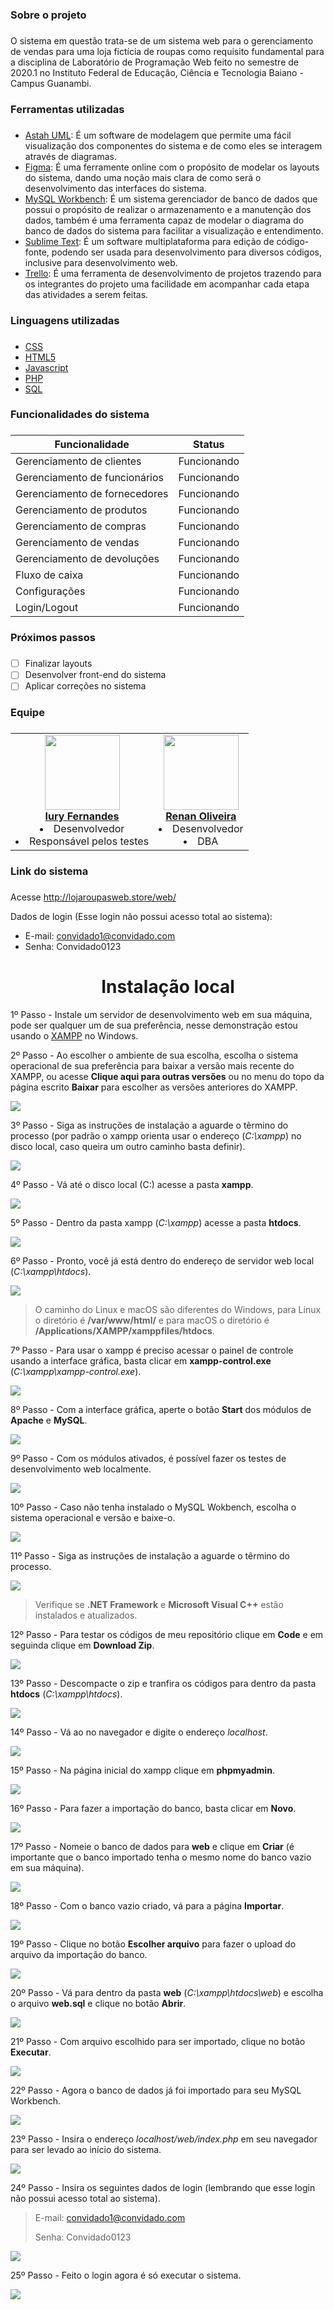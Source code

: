 ### Sobre o projeto <h3> 
O sistema em questão trata-se de um sistema web para o gerenciamento de vendas para uma loja fictícia de roupas como requisito fundamental para a disciplina de Laboratório de
Programação Web feito no semestre de 2020.1 no Instituto Federal de Educação, Ciência e Tecnologia Baiano - Campus Guanambi.

### Ferramentas utilizadas <h3>
 * [Astah UML](https://astah.net/downloads/): É um software de modelagem que permite uma fácil visualização dos componentes do sistema e de como eles se interagem através de diagramas.
 * [Figma](https://www.figma.com): É uma ferramente online com o propósito de modelar os layouts do sistema, dando uma noção mais clara de como será o desenvolvimento das interfaces do sistema.
* [MySQL Workbench](https://www.mysql.com/products/workbench/): É um sistema gerenciador de banco de dados que possui o propósito de realizar o armazenamento e a manutenção dos dados, também é uma ferramenta capaz de modelar o diagrama do banco de dados do sistema para facilitar a visualização e entendimento.
* [Sublime Text](https://www.sublimetext.com): É um software multiplataforma para edição de código-fonte, podendo ser usada para desenvolvimento para diversos códigos, inclusive para desenvolvimento web.
* [Trello](https://trello.com/): É uma ferramenta de desenvolvimento de projetos trazendo para os integrantes do projeto uma facilidade em acompanhar cada etapa das atividades a serem feitas.

### Linguagens utilizadas <h3>
 * [CSS](https://developer.mozilla.org/pt-BR/docs/Web/CSS)
 * [HTML5](https://developer.mozilla.org/pt-BR/docs/Web/Guide/HTML/HTML5)
 * [Javascript](https://developer.mozilla.org/pt-BR/docs/Web/JavaScript)
 * [PHP](https://www.php.net/manual/pt_BR/intro-whatis.php)
 * [SQL](https://www.w3schools.com/sql/)

### Funcionalidades do sistema <h3>
Funcionalidade | Status
------------ | -------------
Gerenciamento de clientes | Funcionando
Gerenciamento de funcionários | Funcionando
Gerenciamento de fornecedores | Funcionando
Gerenciamento de produtos | Funcionando
Gerenciamento de compras | Funcionando
Gerenciamento de vendas | Funcionando
Gerenciamento de devoluções | Funcionando
Fluxo de caixa | Funcionando
Configurações | Funcionando
Login/Logout | Funcionando

### Próximos passos <h3>
- [ ] Finalizar layouts 
- [ ] Desenvolver front-end do sistema
- [ ] Aplicar correções no sistema

### Equipe <h3>
<table align="center">
    <tr>
        <td align="center">
            <a href="https://github.com/Iury189">
                <img width="120" src="https://avatars.githubusercontent.com/u/63120240?s=460&v=4"/>
                <br/>
                <b>Iury Fernandes</b>
            </a>
             <li> Desenvolvedor </li>
             <li> Responsável pelos testes </li>
        </td>
        <td align="center">
            <a href="https://github.com/renanoliveir13">
                <img width="120" src="https://avatars.githubusercontent.com/u/80891168?s=460&v=4"/>
                <br/>
                <b>Renan Oliveira</b>
            </a>
            <li> Desenvolvedor </li>
            <li> DBA </li>
        </td>
    </tr>
</table>

### Link do sistema <h3>
Acesse http://lojaroupasweb.store/web/

Dados de login (Esse login não possui acesso total ao sistema):

* E-mail: convidado1@convidado.com
* Senha: Convidado0123

<h1 align="center"> Instalação local </h1>

1º Passo - Instale um servidor de desenvolvimento web em sua máquina, pode ser qualquer um de sua preferência, nesse demonstração estou usando o [XAMPP](https://www.apachefriends.org/pt_br/index.html) no Windows.

2º Passo - Ao escolher o ambiente de sua escolha, escolha o sistema operacional de sua preferência para baixar a versão mais recente do XAMPP, ou acesse **Clique aqui para outras versões** ou no menu do topo da página escrito **Baixar** para escolher as versões anteriores do XAMPP.

![](https://github.com/Iury189/web/blob/main/imagens_instalacao/i1.png?raw=true)
    
3º Passo - Siga as instruções de instalação a aguarde o têrmino do processo (por padrão o xampp orienta usar o endereço (_C:\xampp_) no disco local, caso queira um outro caminho basta definir). 

![](https://github.com/Iury189/web/blob/main/imagens_instalacao/i2.png?raw=true)

4º Passo - Vá até o disco local (C:\) acesse a pasta **xampp**.

![](https://github.com/Iury189/web/blob/main/imagens_instalacao/i3.png?raw=true)
    
5º Passo - Dentro da pasta xampp (_C:\xampp_) acesse a pasta **htdocs**.

![](https://github.com/Iury189/web/blob/main/imagens_instalacao/i4.png?raw=true)

6º Passo - Pronto, você já está dentro do endereço de servidor web local (_C:\xampp\htdocs_).

![](https://github.com/Iury189/web/blob/main/imagens_instalacao/i5.png?raw=true)
> O caminho do Linux e macOS são diferentes do Windows, para Linux o diretório é **/var/www/html/** e para macOS o diretório é **/Applications/XAMPP/xamppfiles/htdocs**.
> >

7º Passo - Para usar o xampp é preciso acessar o painel de controle usando a interface gráfica, basta clicar em **xampp-control.exe** (_C:\xampp\xampp-control.exe_).

![](https://github.com/Iury189/web/blob/main/imagens_instalacao/i6.png?raw=true)

8º Passo - Com a interface gráfica, aperte o botão **Start** dos módulos de **Apache** e **MySQL**.

![](https://github.com/Iury189/web/blob/main/imagens_instalacao/i7.png?raw=true)

9º Passo - Com os módulos ativados, é possível fazer os testes de desenvolvimento web localmente.

![](https://github.com/Iury189/web/blob/main/imagens_instalacao/i8.png?raw=true)

10º Passo - Caso não tenha instalado o MySQL Wokbench, escolha o sistema operacional e versão e baixe-o.

![](https://github.com/Iury189/web/blob/main/imagens_instalacao/i9.png?raw=true)
    
11º Passo - Siga as instruções de instalação a aguarde o têrmino do processo.

![](https://github.com/Iury189/web/blob/main/imagens_instalacao/i10.png?raw=true)
> Verifique se **.NET Framework** e **Microsoft Visual C++** estão instalados e atualizados.
>

12º Passo - Para testar os códigos de meu repositório clique em **Code** e em seguinda clique em **Download Zip**.

![](https://github.com/Iury189/web/blob/main/imagens_instalacao/i11.png?raw=true)
    
13º Passo - Descompacte o zip e tranfira os códigos para dentro da pasta **htdocs** (_C:\xampp\htdocs_).

![](https://github.com/Iury189/web/blob/main/imagens_instalacao/i12.png?raw=true)

14º Passo - Vá ao no navegador e digite o endereço _localhost_.

![](https://github.com/Iury189/web/blob/main/imagens_instalacao/i13.png?raw=true)

15º Passo - Na página inicial do xampp clique em **phpmyadmin**.

![](https://github.com/Iury189/web/blob/main/imagens_instalacao/i14.png?raw=true)

16º Passo - Para fazer a importação do banco, basta clicar em **Novo**.

![](https://github.com/Iury189/web/blob/main/imagens_instalacao/i15.png?raw=true)
    
17º Passo - Nomeie o banco de dados para **web** e clique em **Criar** (é importante que o banco importado tenha o mesmo nome do banco vazio em sua máquina).

![](https://github.com/Iury189/web/blob/main/imagens_instalacao/i16.png?raw=true)

18º Passo - Com o banco vazio criado, vá para a página **Importar**.

![](https://github.com/Iury189/web/blob/main/imagens_instalacao/i17.png?raw=true)

19º Passo - Clique no botão **Escolher arquivo** para fazer o upload do arquivo da importação do banco.

![](https://github.com/Iury189/web/blob/main/imagens_instalacao/i18.png?raw=true)

20º Passo - Vá para dentro da pasta **web** (_C:\xampp\htdocs\web_) e escolha o arquivo **web.sql** e clique no botão **Abrir**.

![](https://github.com/Iury189/web/blob/main/imagens_instalacao/i19.png?raw=true)

21º Passo - Com arquivo escolhido para ser importado, clique no botão **Executar**.

![](https://github.com/Iury189/web/blob/main/imagens_instalacao/i20.png?raw=true)

22º Passo - Agora o banco de dados já foi importado para seu MySQL Workbench.

![](https://github.com/Iury189/web/blob/main/imagens_instalacao/i21.png?raw=true)

23º Passo - Insira o endereço _localhost/web/index.php_ em seu navegador para ser levado ao início do sistema.

![](https://github.com/Iury189/web/blob/main/imagens_instalacao/i22.png?raw=true)
    
24º Passo - Insira os seguintes dados de login (lembrando que esse login não possui acesso total ao sistema).

> E-mail: convidado1@convidado.com
> 
> Senha: Convidado0123

![](https://github.com/Iury189/web/blob/main/imagens_instalacao/i23.png?raw=true)

25º Passo - Feito o login agora é só executar o sistema.

![](https://github.com/Iury189/web/blob/main/imagens_instalacao/i24.png?raw=true)
